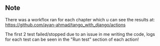 ## Note
There was a workflox ran for each chapter which u can see the results at: https://github.com/ayan-ahmad/tango_with_django/actions

The first 2 test failed/stopped due to an issue in me writing the code, logs for each test can be seen in the "Run test" section of each action!
